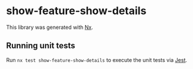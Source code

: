 # show-feature-show-details

This library was generated with [Nx](https://nx.dev).

## Running unit tests

Run `nx test show-feature-show-details` to execute the unit tests via [Jest](https://jestjs.io).
